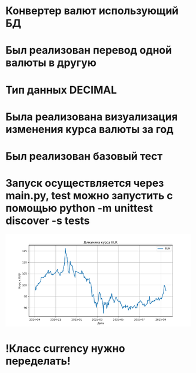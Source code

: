 # Конвертер валют использующий БД
# Был реализован перевод одной валюты в другую
# Тип данных DECIMAL
# Была реализована визуализация изменения курса валюты за год
# Был реализован базовый тест
# Запуск осуществляется через main.py, test можно запустить с помощью python -m unittest discover -s tests
![Пример вывода](graphics\cur.png)

# !Класс currency нужно переделать!